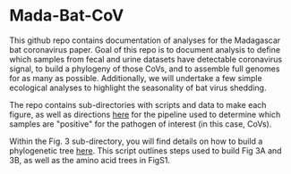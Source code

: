 # Mada-Bat-CoV

This github repo contains documentation of analyses for the Madagascar bat coronavirus paper. Goal of this repo is to document analysis to define which samples from fecal and urine datasets have detectable coronavirus signal, to build a phylogeny of those CoVs, and to assemble full genomes for as many as possible. Additionally, we will undertake a few simple ecological analyses to highlight the seasonality of bat virus shedding.

The repo contains sub-directories with scripts and data to make each figure, as well as directions [here](https://github.com/brooklabteam/Mada-Bat-CoV/blob/main/contig-blast-directions.md) for the pipeline used to determine which samples are "positive" for the pathogen of interest (in this case, CoVs).

Within  the Fig. 3 sub-directory, you will find details on how to build a phylogenetic tree [here](https://github.com/brooklabteam/Mada-Bat-CoV/blob/main/Fig3/Phylo-Tree-Directions.md). This script outlines steps used to build Fig 3A and 3B, as well as the amino acid trees in FigS1.



